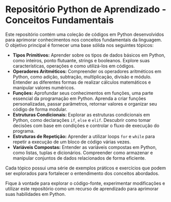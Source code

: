 # Repositório Python de Aprendizado - Conceitos Fundamentais

Este repositório contém uma coleção de códigos em Python desenvolvidos para aprimorar conhecimentos nos conceitos fundamentais da linguagem. O objetivo principal é fornecer uma base sólida nos seguintes tópicos:

- **Tipos Primitivos:** Aprender sobre os tipos de dados básicos em Python, como inteiros, ponto flutuante, strings e booleanos. Explore suas características, operações e como utilizá-los em códigos.
- **Operadores Aritméticos:** Compreender os operadores aritméticos em Python, como adição, subtração, multiplicação, divisão e módulo. Entender as diferentes formas de realizar cálculos matemáticos e manipular valores numéricos.
- **Funções:** Aprofundar seus conhecimentos em funções, uma parte essencial da programação em Python. Aprenda a criar funções personalizadas, passar parâmetros, retornar valores e organizar seu código de forma modular.
- **Estruturas Condicionais:** Explorar as estruturas condicionais em Python, como declarações `if`, `else` e `elif`. Descubrir como tomar decisões com base em condições e controlar o fluxo de execução do programa.
- **Estruturas de Repetição:** Aprender a utilizar loops `for` e `while` para repetir a execução de um bloco de código várias vezes.
- **Variáveis Compostas:** Entender as variáveis compostas em Python, como listas, tuplas e dicionários. Compreender como armazenar e manipular conjuntos de dados relacionados de forma eficiente.

Cada tópico possui uma série de exemplos práticos e exercícios que podem ser explorados para fortalecer o entendimento dos conceitos abordados. 

Fique à vontade para explorar o código-fonte, experimentar modificações e utilizar este repositório como um recurso de aprendizado para aprimorar suas habilidades em Python.
